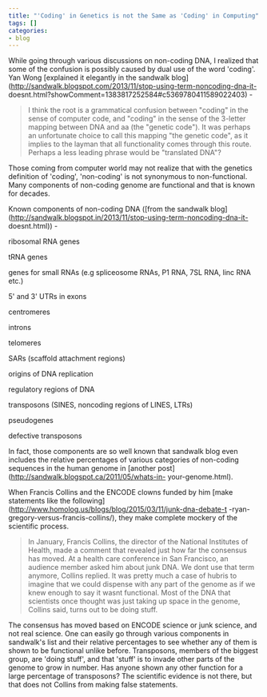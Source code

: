 ```yaml
---
title: "'Coding' in Genetics is not the Same as 'Coding' in Computing"
tags: []
categories:
- blog
---
```

While going through various discussions on non-coding DNA, I realized that
some of the confusion is possibly caused by dual use of the word 'coding'. Yan
Wong [explained it elegantly in the sandwalk
blog](http://sandwalk.blogspot.com/2013/11/stop-using-term-noncoding-dna-it-
doesnt.html?showComment=1383817252584#c5369780411589022403) \-
<!--more-->

> I think the root is a grammatical confusion between "coding" in the sense of
computer code, and "coding" in the sense of the 3-letter mapping between DNA
and aa (the "genetic code"). It was perhaps an unfortunate choice to call this
mapping "the genetic code", as it implies to the layman that all functionality
comes through this route. Perhaps a less leading phrase would be "translated
DNA"?

Those coming from computer world may not realize that with the genetics
definition of 'coding', 'non-coding' is not synonymous to non-functional. Many
components of non-coding genome are functional and that is known for decades.

Known components of non-coding DNA ([from the sandwalk
blog](http://sandwalk.blogspot.in/2013/11/stop-using-term-noncoding-dna-it-
doesnt.html)) -

ribosomal RNA genes

tRNA genes

genes for small RNAs (e.g spliceosome RNAs, P1 RNA, 7SL RNA, linc RNA etc.)

5' and 3' UTRs in exons

centromeres

introns

telomeres

SARs (scaffold attachment regions)

origins of DNA replication

regulatory regions of DNA

transposons (SINES, noncoding regions of LINES, LTRs)

pseudogenes

defective transposons

In fact, those components are so well known that sandwalk blog even includes
the relative percentages of various categories of non-coding sequences in the
human genome in [another post](http://sandwalk.blogspot.ca/2011/05/whats-in-
your-genome.html).

When Francis Collins and the ENCODE clowns funded by him [make statements like
the following](http://www.homolog.us/blogs/blog/2015/03/11/junk-dna-debate-t
-ryan-gregory-versus-francis-collins/), they make complete mockery of the
scientific process.

> In January, Francis Collins, the director of the National Institutes of
Health, made a comment that revealed just how far the consensus has moved. At
a health care conference in San Francisco, an audience member asked him about
junk DNA. We dont use that term anymore, Collins replied. It was pretty much a
case of hubris to imagine that we could dispense with any part of the genome
as if we knew enough to say it wasnt functional. Most of the DNA that
scientists once thought was just taking up space in the genome, Collins said,
turns out to be doing stuff.

The consensus has moved based on ENCODE science or junk science, and not real
science. One can easily go through various components in sandwalk's list and
their relative percentages to see whether any of them is shown to be
functional unlike before. Transposons, members of the biggest group, are
'doing stuff', and that 'stuff' is to invade other parts of the genome to grow
in number. Has anyone shown any other function for a large percentage of
transposons? The scientific evidence is not there, but that does not Collins
from making false statements.

